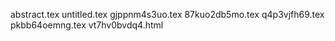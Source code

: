 abstract.tex
untitled.tex
gjppnm4s3uo.tex
87kuo2db5mo.tex
q4p3vjfh69.tex
pkbb64oemng.tex
vt7hv0bvdq4.html